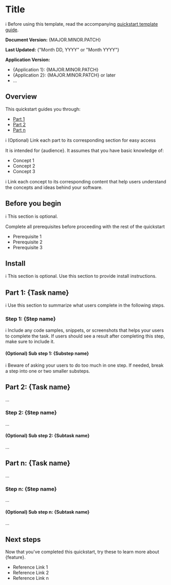  

# Title

:information_source: Before using this template, read the accompanying [quickstart template guide](about-quickstarts.md).

**Document Version:** {MAJOR.MINOR.PATCH} 

**Last Updated:** {"Month DD, YYYY" or "Month YYYY"}   

**Application Version:** 

- {Application 1}: {MAJOR.MINOR.PATCH}
- {Application 2}: {MAJOR.MINOR.PATCH} or later
- ...

## Overview

This quickstart guides you through:
- [Part 1](#part-1-taskname)
- [Part 2](#part-2-taskname)
- [Part n](#part-n-taskname)

:information_source: (Optional) Link each part to its corresponding section for easy access

It is intended for {audience}. It assumes that you have basic knowledge of: 
- Concept 1
- Concept 2
- Concept 3 

:information_source: Link each concept to its corresponding content that help users understand the concepts and ideas behind your software. 

## Before you begin

:information_source: This section is optional.

Complete all prerequisites before proceeding with the rest of the quickstart

- Prerequisite 1
- Prerequisite 2
- Prerequisite 3
 
## Install

:information_source: This section is optional. Use this section to provide install instructions.

## Part 1: {Task name}

:information_source: Use this section to summarize what users complete in the following steps.

### Step 1: {Step name}

:information_source: Include any code samples, snippets, or screenshots that helps your users to complete the task. If users should see a result after completing this step, make sure to include it.

#### (Optional) Sub step 1: {Substep name}

:information_source: Beware of asking your users to do too much in one step. If needed, break a step into one or two smaller substeps.

## Part 2: {Task name}

...

### Step 2: {Step name}

...

#### (Optional) Sub step 2: {Subtask name}

...

## Part n: {Task name}

...

### Step n: {Step name}

...

#### (Optional) Sub step n: {Subtask name}

...

## Next steps

Now that you've completed this quickstart, try these to learn more about {feature}. 
- Reference Link 1
- Reference Link 2
- Reference Link n